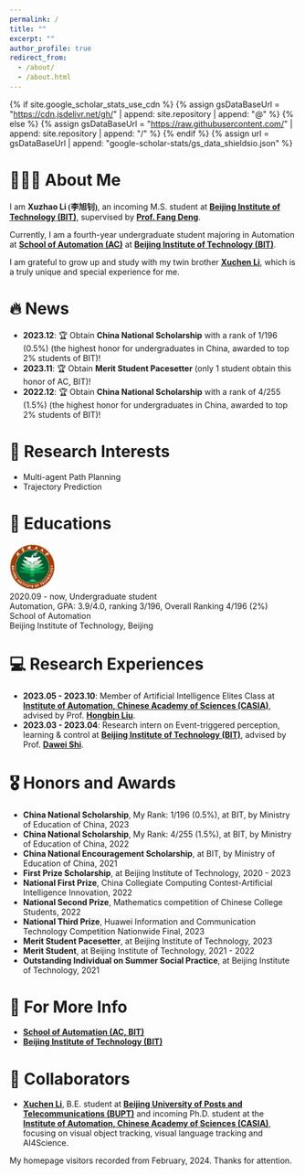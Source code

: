 ```yaml
---
permalink: /
title: ""
excerpt: ""
author_profile: true
redirect_from: 
  - /about/
  - /about.html
---
```


{% if site.google_scholar_stats_use_cdn %}
{% assign gsDataBaseUrl = "https://cdn.jsdelivr.net/gh/" | append: site.repository | append: "@" %}
{% else %}
{% assign gsDataBaseUrl = "https://raw.githubusercontent.com/" | append: site.repository | append: "/" %}
{% endif %}
{% assign url = gsDataBaseUrl | append: "google-scholar-stats/gs_data_shieldsio.json" %}

<span class='anchor' id='about-me'></span>

# 👨🏻‍💻 About Me

I am **Xuzhao Li <font face="楷体">(李旭钊)</font>**, an incoming M.S. student at **<a href="https://english.bit.edu.cn/">Beijing Institute of Technology (BIT)</a>**, supervised by **<a href="(https://ac.bit.edu.cn/szdw/jsml/mssbyznxtyjs1/8285660de0654bf69d52aa08987e752d.htm))">Prof. Fang Deng</a>**.

Currently, I am a fourth-year undergraduate student majoring in Automation at **<a href="https://ac.bit.edu.cn/">School of Automation (AC)</a>** at **<a href="https://english.bit.edu.cn/">Beijing Institute of Technology (BIT)</a>**.

I am grateful to grow up and study with my twin brother **<a href="https://xuchen-li.github.io/">Xuchen Li</a>**, which is a truly unique and special experience for me.


# 🔥 News
- **2023.12**: 🏆 Obtain **China National Scholarship** with a rank of 1/196 (0.5%) (the highest honor for undergraduates in China, awarded to top 2% students of BIT)!
- **2023.11**: 🏆 Obtain **Merit Student Pacesetter** (only 1 student obtain this honor of AC, BIT)!
- **2022.12**: 🏆 Obtain **China National Scholarship** with a rank of 4/255 (1.5%) (the highest honor for undergraduates in China, awarded to top 2% students of BIT)!

# 🔬 Research Interests

- Multi-agent Path Planning
- Trajectory Prediction

# 📖 Educations

<div class='school-box'>
<div><img src='images/BIT.png' alt="sym" width="80"></div>
<div class='school-box-text' markdown="1">
2020.09 - now, Undergraduate student<br>
Automation, GPA: 3.9/4.0, ranking 3/196, Overall Ranking 4/196 (2%)<br>
School of Automation<br>
Beijing Institute of Technology, Beijing
</div>
</div>


# 💻 Research Experiences

* **2023.05 - 2023.10**: Member of Artificial Intelligence Elites Class at **[Institute of Automation, Chinese Academy of Sciences (CASIA)](http://english.ia.cas.cn/)**, advised by Prof. [**Hongbin Liu**](https://people.ucas.edu.cn/~liuhongbin).
* **2023.03 - 2023.04**: Research intern on Event-triggered perception, learning & control at **[Beijing Institute of Technology (BIT)](https://english.bit.edu.cn/)**, advised by Prof. [**Dawei Shi**](https://ac.bit.edu.cn/szdw/jsml/zngzyydkzyjs1/1c32a72eed8b4974a4a7f5a5c60aa621.htm).

# 🎖 Honors and Awards

* **China National Scholarship**, My Rank: 1/196 (0.5%), at BIT, by Ministry of Education of China, 2023
* **China National Scholarship**, My Rank: 4/255 (1.5%), at BIT, by Ministry of Education of China, 2022
* **China National Encouragement Scholarship**, at BIT, by Ministry of Education of China, 2021
* **First Prize Scholarship**, at Beijing Institute of Technology, 2020 - 2023
* **National First Prize**, China Collegiate Computing Contest-Artificial Intelligence Innovation, 2022
* **National Second Prize**, Mathematics competition of Chinese College Students, 2022
* **National Third Prize**, Huawei Information and Communication Technology Competition Nationwide Final, 2023
* **Merit Student Pacesetter**, at Beijing Institute of Technology, 2023
* **Merit Student**, at Beijing Institute of Technology, 2021 - 2022
* **Outstanding Individual on Summer Social Practice**, at Beijing Institute of Technology, 2021

# 🔗 For More Info

* **[School of Automation (AC, BIT)](https://ac.bit.edu.cn/)**
* **[Beijing Institute of Technology (BIT)](https://english.bit.edu.cn/)**

# 🤝 Collaborators

- [**Xuchen Li**](https://xuchen-li.github.io/), B.E. student at [**Beijing University of Posts and Telecommunications (BUPT)**](https://www.bupt.edu.cn/) and incoming Ph.D. student at the  [**Institute of Automation, Chinese Academy of Sciences (CASIA)**](http://english.ia.cas.cn/),  focusing on visual object tracking, visual language tracking and AI4Science.

My homepage visitors recorded from February, 2024. Thanks for attention.
<body>
<script type="text/javascript" src="//rf.revolvermaps.com/0/0/6.js?i=5246p4iiopd&amp;m=7&amp;c=e63100&amp;cr1=ffffff&amp;f=arial&amp;l=0&amp;bv=90&amp;lx=-420&amp;ly=420&amp;hi=20&amp;he=7&amp;hc=a8ddff&amp;rs=80" async="async"></script>
</body>
